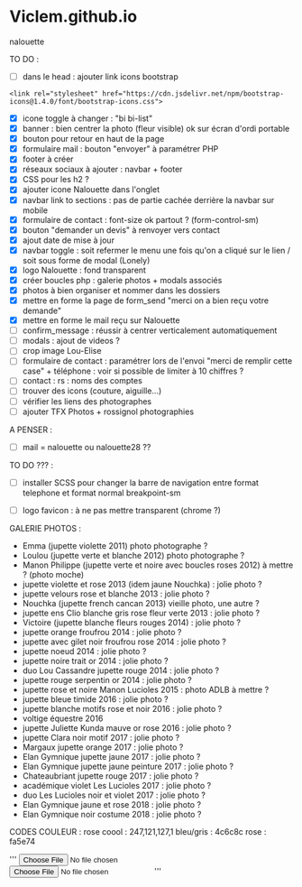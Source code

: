 # Viclem.github.io
nalouette


TO DO :
- [ ] dans le head : ajouter link icons bootstrap
```
<link rel="stylesheet" href="https://cdn.jsdelivr.net/npm/bootstrap-icons@1.4.0/font/bootstrap-icons.css">
```
- [x] icone toggle à changer : "bi bi-list"
- [x] banner : bien centrer la photo (fleur visible)  ok sur écran d'ordi portable
- [x] bouton pour retour en haut de la page
- [x] formulaire mail : bouton "envoyer" à paramétrer PHP
- [x] footer à créer
- [x] réseaux sociaux à ajouter : navbar + footer
- [x] CSS pour les h2 ?
- [x] ajouter icone Nalouette dans l'onglet
- [x] navbar link to sections : pas de partie cachée derrière la navbar sur mobile
- [x] formulaire de contact : font-size ok partout ? (form-control-sm)
- [x] bouton "demander un devis" à renvoyer vers contact
- [x] ajout date de mise à jour
- [x] navbar toggle : soit refermer le menu une fois qu'on a cliqué sur le lien / soit sous forme de modal (Lonely)
- [x] logo Nalouette : fond transparent
- [x] créer boucles php : galerie photos + modals associés
- [x] photos à bien organiser et nommer dans les dossiers
- [x] mettre en forme la page de form_send "merci on a bien reçu votre demande"
- [x] mettre en forme le mail reçu sur Nalouette
- [ ] confirm_message : réussir à centrer verticalement automatiquement
- [ ] modals : ajout de videos ?
- [ ] crop image Lou-Elise
- [ ] formulaire de contact : paramétrer lors de l'envoi "merci de remplir cette case" + téléphone : voir si possible de limiter à 10 chiffres ?
- [ ] contact : rs : noms des comptes
- [ ] trouver des icons (couture, aiguille...)
- [ ] vérifier les liens des photographes
- [ ] ajouter TFX Photos + rossignol photographies

A PENSER :
- [ ] mail = nalouette ou nalouette28 ??

TO DO ??? :
- [ ] installer SCSS pour changer la barre de navigation entre format telephone et format normal breakpoint-sm
- [ ] logo favicon : à ne pas mettre transparent (chrome ?)


GALERIE PHOTOS :
- Emma (jupette violette 2011) photo photographe ?
- Loulou (jupette verte et blanche 2012) photo photographe ?
- Manon Philippe (jupette verte et noire avec boucles roses 2012) à mettre ? (photo moche)
- jupette violette et rose 2013 (idem jaune Nouchka) : jolie photo ?
- jupette velours rose et blanche 2013 : jolie photo ?
- Nouchka (jupette french cancan 2013) vieille photo, une autre ?
- jupette ens Clio blanche gris rose fleur verte 2013 : jolie photo ?
- Victoire (jupette blanche fleurs rouges 2014) : jolie photo ?
- jupette orange froufrou 2014 : jolie photo ?
- jupette avec gilet noir froufrou rose 2014 : jolie photo ?
- jupette noeud 2014 : jolie photo ?
- jupette noire trait or 2014 : jolie photo ?
- duo Lou Cassandre jupette rouge 2014 : jolie photo ?
- jupette rouge serpentin or 2014 : jolie photo ?
- jupette rose et noire Manon Lucioles 2015 : photo ADLB à mettre ?
- jupette bleue timide 2016 : jolie photo ?
- jupette blanche motifs rose et noir 2016 : jolie photo ?
- voltige équestre 2016
- jupette Juliette Kunda mauve or rose 2016 : jolie photo ?
- jupette Clara noir motif 2017 : jolie photo ?
- Margaux jupette orange 2017 : jolie photo ?
- Elan Gymnique jupette jaune 2017 : jolie photo ?
- Elan Gymnique jupette jaune peinture 2017 : jolie photo ?
- Chateaubriant jupette rouge 2017 : jolie photo ?
- académique violet Les Lucioles 2017 : jolie photo ?
- duo Les Lucioles noir et violet 2017 : jolie photo ?
- Elan Gymnique jaune et rose 2018 : jolie photo ?
- Elan Gymnique noir costume 2018 : jolie photo ?




CODES COULEUR :
rose coool : 247,121,127,1
bleu/gris : 4c6c8c
rose : fa5e74


'''
<input type="file" accept="image/*,.pdf">
<input type="file" id="docpicker" accept=".doc,.docx,application/msword,application/vnd.openxmlformats-officedocument.wordprocessingml.document">
'''
